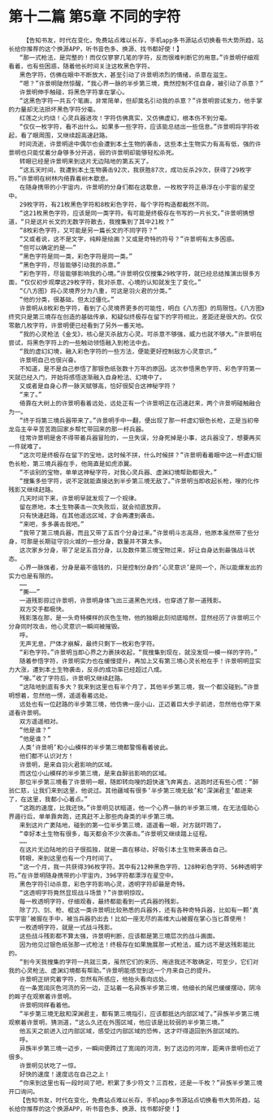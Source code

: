 # 第十二篇 第5章 不同的字符
        【告知书友，时代在变化，免费站点难以长存，手机app多书源站点切换看书大势所趋，站长给你推荐的这个换源APP，听书音色多、换源、找书都好使！】
       “那一式枪法，是完整的！而仅仅寥寥几笔的字符，反而很难判断它的用意。”许景明仔细观看着，也有些困惑，随着他长时间关注这枚黑色字符。
       黑色字符，仿佛在眼中不断放大，甚至引动了许景明浓烈的情绪，杀意在滋生。
       “嗯？”许景明陡然惊醒，“我心界一脉的半步第三境，竟然控制不住自身，被引动了杀意？”
       许景明伸手触碰，将黑色字符拿在掌心。
       “这黑色字符一共五个笔画，非常简单，但却莫名引动我的杀意？”许景明尝试发力，他手掌的力量却无法损坏黑色字符分毫。
       红莲之火灼烧！心灵兵器进攻！字符仿佛真实，又仿佛虚幻，根本伤不到分毫。
       “仅仅一枚字符，看不出什么。如果多一些字符，应该能总结出一些信息。”许景明将字符收起，看了眼周围，又继续超高速赶路。
       时间流逝，许景明途中偶尔也会遭到本土生物的袭击，这些本土生物实力有高有低，强的许景明也只能仗着分身够多分开逃，弱的许景明却能够轻松杀死。
       转眼已经是许景明来到这片无边陆地的第五天了。
       “这五天时间，我遭到本土生物袭击92次，我获胜87次，成功反杀29次，获得了29枚字符。”许景明在树林内倚靠着树木歇息。
       在随身携带的小宇宙内，许景明的分身们都在这歇息，一枚枚字符正悬浮在小宇宙的星空中。
       29枚字符，有21枚黑色字符和8枚彩色字符，每个字符构造都截然不同。
       “这21枚黑色字符，应该是同一类字符。有可能是终极存在书写的一片长文。”许景明猜想道，“只是这片长文的无数字符散去，我搜集到了其中21枚？”
       “8枚彩色字符，又可能是另一篇长文的不同字符？”
       “又或者说，这不是文字，纯粹是绘画？又或是奇特的符号？”许景明有太多困惑。
       “但可以确定的是——”
       “黑色字符是同一类，彩色字符是同一类。”
       “黑色字符，尽皆能够引动我的杀意。”
       “彩色字符，尽皆能够影响我的心境。”许景明仅仅搜集29枚字符，就已经总结推演出很多方面，“仅仅初步观摩这29枚字符，我对杀意、心境的认知就发生了变化。”
       “《八方图》将心灵境界分为八重，可这是羽火君的分类。”
       “他的分类，很基础，但太过僵化。”
       许景明从8枚彩色字符，看到了心灵境界更多的可能性，明白《八方图》的局限性。《八方图》终究只是第三境存在创造的基础传承，和疑似终极存在留下的字符相比，差距还是很大的。仅仅零散几枚字符，许景明便已经看到了另外一番天地。
       “我的心灵枪法《金戈》，核心是灭杀敌方心灵。可杀意不够强，威力也就不够大。”许景明在尝试，将黑色字符上的一些触动领悟融入到枪法中去。
       “我的虚幻幻境，融入彩色字符的一些方法，便能更好控制敌方心灵意识。”
       许景明自己也很兴奋。
       不知道，是不是自己参悟了那银色纸张数十万年的原因。这次参悟黑色字符、彩色字符第一天就已经入门，开始将感悟逐渐融入自身枪法、幻境中了。
       又或者是自身心界一脉天赋够高，恰好很契合这神秘字符？
       “来了。”
       倚靠在大树上的许景明看着远处，远处正有一个许景明正在迅速赶来，两个许景明碰触融合为一。
       “终于将第三境兵器带来了。”许景明手中一翻，便出现了那一杆虚幻银色长枪，正是当初帝龙岛主辛辛苦苦跑回家乡帮忙带回来的那一杆兵器。
       往常许景明是舍不得带着兵器冒险的，一旦失误，分身死掉是小事，这兵器没了，想要再买一件就难了。
       “这次可是终极存在留下的宝地，这时候不拼，什么时候拼？”许景明看着眼中这一杆虚幻银色长枪，第三境兵器在手，他简直是如虎添翼。
       “不谈别的宝物，单单这神秘字符，对我心灵兵器、虚渊幻境帮助都很大。”
       “搜集多些字符，说不定就能直接达到半步第三境无敌了。”许景明当即收起长枪，嗖的化作残影又继续赶路。
       几天时间下来，许景明早就发现了一个规律。
       留在原地，本土生物袭击一次失败后，就会彻底放弃。
       只有快速赶路，在其他遥远区域，才会再遭到袭击。
       “来吧，多多袭击我吧。”
       “我带了第三境兵器，而且又带了五百个分身过来。”许景明斗志高昂，他原本虽然带了些分身，可那是长期驻守羽火城的一些分身，数量并不算太多。
       这次家乡分身，带了足足五百分身，以及数件第三境宝物过来，好让自身达到最强战斗状态。
       心界一脉强者，分身是最不值钱的，只是控制分身的‘心灵意识’是同一个，所以能爆发出的实力也是有限的。
       ……
       “撕——”
       一道残影掠过许景明，许景明身体飞出三道黑色光线，也穿透了那一道残影。
       双方交手都极快。
       残影落在那，是一头奇特模样的灰色生物，他的独眼此刻彻底暗然，显然经历了许景明三个分身同时攻击，他心灵意识一瞬间被摧毁。
       呼。
       无声无息，尸体才崩解，最终只剩下一枚彩色字符。
       “彩色字符。”许景明当即心界之力裹挟收起，“我搜集到现在，就没发现一模一样的字符。”
       随着参悟字符，许景明实力也在缓慢提升，再加上又有第三境心灵长枪在手！许景明明显实力大涨，遭到本土生物袭击，反杀的成功率已经超过八成。
       “嗖。”收了字符后，许景明又继续赶路。
       “这陆地到底有多大？我来到这里也有半个月了，其他半步第三境，我一个都没碰到。”许景明想着，忽然他一愣，遥遥看着远处。
       远处也有一位赶路的半步第三境，他仿佛一座小山，正迈着巨大步子前进，忽然他也停下来遥看许景明。
       双方遥遥相对。
       “他是谁？”
       “他是谁？”
       人类‘许景明’和小山模样的半步第三境都警惕看着彼此。
       他们都不认识对方！
       许景明，是来自羽火君影响的区域。
       而这位小山模样的半步第三境，是来自醉翁影响的区域。
       那位半步第三境看了许景明一眼，随即转向嗖的超快速飞奔离去，逃跑时还有些心慌：“醉翁仁慈，让我们来到这里，他说过。其他疆域有很多‘半步第三境无敌’和‘深渊君主’都进来了，在这里，我都小心着点。”
       “这跑的速度，比我还快。”许景明见状暗道，他一个心界一脉的半步第三境，在无法借助心界遁行后，单单靠奔跑，还真赶不上那些肉身类的半步第三境。
       来到这片广袤陆地，碰到的第一位半步第三境，遥遥看一眼，对方就吓跑了。
       “幸好本土生物有很多，每天都会不少次袭击。”许景明又继续踏上征程。
       ……
       在这片无边陆地的日子很孤独，就是一直在移动，好吸引本土生物来袭击自己。
       转眼，来到这里也有一个月时间了。
       “这一个月，我一共获得396枚字符。其中有212种黑色字符、128种彩色字符、56种透明字符。”在许景明随身携带的小宇宙内，396字符都漂浮在星空中。
       黑色字符引动杀意，彩色字符影响心灵，透明字符却最是奇特。
       “这透明字符竟然显现战斗场景？”许景明惊叹。
       每一枚透明字符，仔细观看，最终都能看到一式兵器的残影。
       除了刀、剑、枪、棍这一类许景明比较熟悉的兵器外，还有各种奇特兵器，比如有一颗‘真实宇宙’被握在手中，被当兵器扔出去！比如一座无尽的高维大山被握在掌心当匕首使用！
       一枚透明字符，就是一式战斗残影。
       这些战斗残影都不算太强，许景明判断，应该都是第三境层次的战斗画面。
       因为他见过银色纸张那一式枪法！终极存在如果施展那一式枪法，威力远不是这残影能比的。
       “到今天我搜集的字符一共就三类，虽然它们的来历、用途我还不敢确定，可至少，它们对我的心灵枪法、虚渊幻境都有帮助。”许景明能感觉到这一个月来自己的提升。
       许景明正研究着字符，忽然有所感应，他抬头看向远处。
       在一条宽阔灰色河流的另一边，正站着一名异族半步第三境，他细长的尾巴缓缓摆动，阴冷的眸子在观察着许景明。
       许景明同样看着他。
       “半步第三境无敌和深渊君主，都有第三境指引，应该都抵达内部区域了。”异族半步第三境观察着许景明，猜测道，“这么久还在外围区域，他应该是比较弱的半步第三境。”
       他五天之前进入过内部区域，感受过内部区域的恐怖，这才吓得退回到外部区域的。
       呼。
       异族半步第三境一迈步，一瞬间便跨过了宽阔的河流，到了这边的河岸，距离许景明也近了很多。
       许景明见状吃了一惊。
       好快的速度！速度远在自己之上！
       “你来到这里也有一段时间了吧，积累了多少符文？三百枚，还是一千枚？”异族半步第三境开口询问。
       【告知书友，时代在变化，免费站点难以长存，手机app多书源站点切换看书大势所趋，站长给你推荐的这个换源APP，听书音色多、换源、找书都好使！】